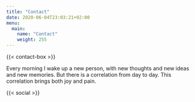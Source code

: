 ```yaml
---
title: "Contact"
date: 2020-06-04T23:03:21+02:00
menu:
  main:
    name: "Contact"
    weight: 255
---
```


{{< contact-box >}}

Every morning I wake up a new person, with new thoughts and new ideas and new memories. But there is a correlation from day to day. This correlation brings both joy and pain.

{{< social >}}

